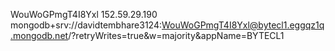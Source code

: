 WouWoGPmgT4I8Yxl
152.59.29.190
mongodb+srv://davidtembhare3124:WouWoGPmgT4I8Yxl@bytecl1.eggqz1q.mongodb.net/?retryWrites=true&w=majority&appName=BYTECL1
